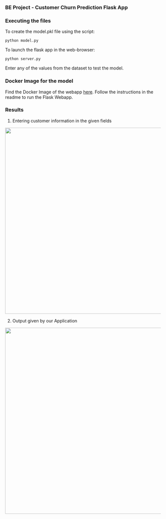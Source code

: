 ### BE Project - Customer Churn Prediction Flask App


### Executing the files

To create the model.pkl file using the script:

```shell
python model.py
```

To launch the flask app in the web-browser:

```shell
python server.py
```

Enter any of the values from the dataset to test the model.

### Docker Image for the model 

Find the Docker Image of the webapp [here](https://hub.docker.com/r/amarbelkhede/churn_model/). Follow the instructions in the readme to run the Flask Webapp.

### Results

1. Entering customer information in the given fields
<p align='center'>
<img src="assets/Homepage.png" width="600px" />
</p>

2. Output given by our Application
<p align='center'>
<img src="assets/PredictionResult.png" width="600px" />
</p>